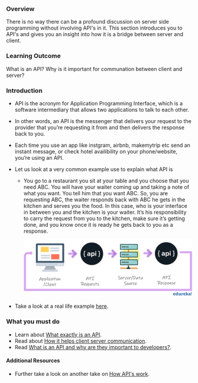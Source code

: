 ### Overview
There is no way there can be a profound discussion on server side programming without involving API's in it. This section introduces you to API's and gives you an insight into how it is a bridge between server and client.

### Learning Outcome
What is an API?
Why is it important for communation between client and server?


### Introduction
- API is the acronym for Application Programming Interface, which is a software intermediary that allows two applications to talk to each other. 
- In other words, an API is the messenger that delivers your request to the provider that you’re requesting it from and then delivers the response back to you.
- Each time you use an app like instgram, airbnb, makemytrip etc send an instant message, or check hotel availibility on your phone/website, you’re using an API.
- Let us look at a very common example use to explain what API is 
    - You go to a restaurant you sit at your table and you choose that you need ABC. You will have your waiter coming up and taking a note of what you want. You tell him that you want ABC. So, you are requesting ABC, the waiter responds back with ABC he gets in the kitchen and serves you the food. In this case, who is your interface in between you and the kitchen is your waiter. It’s his responsibility to carry the request from you to the kitchen, make sure it’s getting done, and you know once it is ready he gets back to you as a response.

        ![](./images/API.png)

- Take a look at a real life example [here](https://www.mulesoft.com/resources/api/what-is-an-api).

### What you must do
- Learn about [What exactly is an API](https://www.youtube.com/watch?v=s7wmiS2mSXY).
- Read about [How it helps client server communication](https://www.youtube.com/watch?v=B9vPoCOP7oY).
- Read [What is an API and why are they important to developers?](https://medium.com/@mandeepkaur1/what-is-an-api-and-why-are-they-important-to-developers-98ad18d45b93).


#### Additional Resources
- Further take a look on another take on [How API's work](https://blogs.mulesoft.com/biz/tech-ramblings-biz/what-are-apis-how-do-apis-work/).





